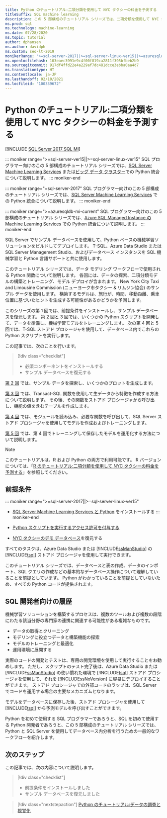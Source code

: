 ```yaml
---
title: Python のチュートリアル:二項分類を使用して NYC タクシーの料金を予測する
titleSuffix: SQL machine learning
description: この 5 部構成のチュートリアル シリーズでは、二項分類を使用して NYC タクシーの料金を予測するために、SQL 機械学習を使用して SQL Server ストアド プロシージャと T-SQL 関数に Python コードを埋め込む方法について説明します。
ms.prod: sql
ms.technology: machine-learning
ms.date: 07/28/2020
ms.topic: tutorial
author: dphansen
ms.author: davidph
ms.custom: seo-lt-2019
monikerRange: '>=sql-server-2017||>=sql-server-linux-ver15||>=azuresqldb-mi-current'
ms.openlocfilehash: 103eaec3991e9c4f00f819ca2811f395bfbeb2b9
ms.sourcegitcommit: 917df4ffd22e4a229af7dc481dcce3ebba0aa4d7
ms.translationtype: HT
ms.contentlocale: ja-JP
ms.lasthandoff: 02/10/2021
ms.locfileid: "100339672"
---
```

# <a name="python-tutorial-predict-nyc-taxi-fares-with-binary-classification"></a>Python のチュートリアル:二項分類を使用して NYC タクシーの料金を予測する
[!INCLUDE [SQL Server 2017 SQL MI](../../includes/applies-to-version/sqlserver2017-asdbmi.md)]

::: moniker range=">=sql-server-ver15||>=sql-server-linux-ver15"
SQL プログラマー向けのこの 5 部構成のチュートリアル シリーズでは、[SQL Server Machine Learning Services](../sql-server-machine-learning-services.md) または[ビッグ データ クラスター](../../big-data-cluster/machine-learning-services.md)での Python 統合について説明します。
::: moniker-end

::: moniker range="=sql-server-2017"
SQL プログラマー向けのこの 5 部構成のチュートリアル シリーズでは、[SQL Server Machine Learning Services](../sql-server-machine-learning-services.md) での Python 統合について説明します。
::: moniker-end

::: moniker range=">=azuresqldb-mi-current"
SQL プログラマー向けのこの 5 部構成のチュートリアル シリーズでは、[Azure SQL Managed Instance の Machine Learning Services](/azure/azure-sql/managed-instance/machine-learning-services-overview) での Python 統合について説明します。
::: moniker-end

SQL Server でサンプル データベースを使用して、Python ベースの機械学習ソリューションをビルドしてデプロイします。 T-SQL、Azure Data Studio または SQL Server Management Studio、およびデータベース インスタンスを SQL 機械学習と Python 言語サポートと共に使用します。

このチュートリアル シリーズでは、データ モデリング ワークフローで使用される Python 関数について説明します。 各回には、データの探索、二項分類モデルの構築とトレーニング、モデル デプロイが含まれます。 New York City Taxi and Limousine Commission (ニューヨーク市タクシー & リムジン協会) のサンプル データを使用します。 構築するモデルは、旅行が、時間、移動距離、乗車位置に基づいたヒントを生成する可能性があるかどうかを予測します。

このシリーズの第 1 回では、前提条件をインストールし、サンプル データベースを復元します。 第 2 回と 3 回では、いくつかの Python スクリプトを開発して、データを準備し、機械学習モデルをトレーニングします。 次の第 4 回と 5 回では、T-SQL ストアド プロシージャを使用して、データベース内でこれらの Python スクリプトを実行します。

この記事では、次のことを行います。

> [!div class="checklist"]
> + 必須コンポーネントをインストールする
> + サンプル データベースを復元する

[第 2 回](python-taxi-classification-explore-data.md) では、サンプル データを探索し、いくつかのプロットを生成します。

[第 3 回](python-taxi-classification-create-features.md) では、Transact-SQL 関数を使用して生データから特徴を作成する方法について説明します。 その後、その関数をストアド プロシージャから呼び出し、機能の値を含むテーブルを作成します。

[第 4 回](python-taxi-classification-train-model.md) では、モジュールを読み込み、必要な関数を呼び出して、SQL Server ストアド プロシージャを使用してモデルを作成およびトレーニングします。

[第 5 回](python-taxi-classification-deploy-model.md) では、第 4 回でトレーニングして保存したモデルを運用化する方法について説明します。

> [!NOTE]
> このチュートリアルは、R および Python の両方で利用可能です。 R バージョンについては、「[R のチュートリアル:二項分類を使用して NYC タクシーの料金を予測する](r-taxi-classification-introduction.md)」を参照してください。

## <a name="prerequisites"></a>前提条件

::: moniker range=">=sql-server-2017||>=sql-server-linux-ver15"
+ [SQL Server Machine Learning Services と Python](../install/sql-machine-learning-services-windows-install.md#verify-installation) をインストールする
::: moniker-end

+ [Python スクリプトを実行するアクセス許可を付与する](../security/user-permission.md)

+ [NYC タクシーのデモ データベース](demo-data-nyctaxi-in-sql.md)を復元する

すべてのタスクは、Azure Data Studio または [!INCLUDE[ssManStudio](../../includes/ssmanstudio-md.md)] の [!INCLUDE[tsql](../../includes/tsql-md.md)] ストアド プロシージャを使用して実行できます。

このチュートリアル シリーズでは、データベースと表の作成、データのインポート、SQL クエリの作成などの基本的なデータベース操作について理解していることを前提としています。 Python がわかっていることを前提としていないため、すべての Python コードが提供されます。

## <a name="background-for-sql-developers"></a>SQL 開発者向けの履歴

機械学習ソリューションを構築するプロセスは、複数のツールおよび複数の段階にわたる該当分野の専門家の連携に関連する可能性がある複雑なものです。

+ データの取得とクリーニング
+ モデリングに役立つデータと構築機能の探索
+ モデルのトレーニングと最適化
+ 運用環境に展開する

実際のコードの開発とテストは、専用の開発環境を使用して実行することをお勧めします。 ただし、スクリプトのテスト完了後は、Azure Data Studio または [!INCLUDE[ssManStudio](../../includes/ssmanstudio-md.md)] の使い慣れた環境で [!INCLUDE[tsql](../../includes/tsql-md.md)] ストアド プロシージャを使用して、それを [!INCLUDE[ssNoVersion](../../includes/ssnoversion-md.md)] に容易にデプロイすることができます。 ストアド プロシージャでの外部コードのラップは、SQL Server でコードを運用する場合の主要なメカニズムとなります。

モデルをデータベースに保存した後、ストアド プロシージャを使用して [!INCLUDE[tsql](../../includes/tsql-md.md)] から予測モデルを呼び出すことができます。

Python を初めて使用する SQL プログラマーであろうと、SQL を初めて使用する Python 開発者であろうと、この 5 部構成のチュートリアル シリーズでは、Python と SQL Server を使用してデータベース内分析を行うための一般的なワークフローを紹介します。

## <a name="next-steps"></a>次のステップ

この記事では、次の内容について説明します。

> [!div class="checklist"]
> + 前提条件をインストールしました
> + サンプル データベースを復元しました

> [!div class="nextstepaction"]
> [Python のチュートリアル:データの調査と視覚化](python-taxi-classification-explore-data.md)